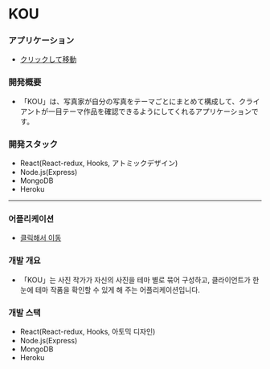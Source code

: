 # KOU

### アプリケーション

- [クリックして移動](https://kou-app.herokuapp.com/)

### 開発概要

- 「KOU」は、写真家が自分の写真をテーマごとにまとめて構成して、クライアントが一目テーマ作品を確認できるようにしてくれるアプリケーションです。

### 開発スタック

- React(React-redux, Hooks, アトミックデザイン)
- Node.js(Express)
- MongoDB
- Heroku

<!-- Line -->

---

### 어플리케이션

- [클릭해서 이동](https://kou-app.herokuapp.com/)

### 개발 개요

- 「KOU」는 사진 작가가 자신의 사진을 테마 별로 묶어 구성하고, 클라이언트가 한 눈에 테마 작품을 확인할 수 있게 해 주는 어플리케이션입니다.

### 개발 스택

- React(React-redux, Hooks, 아토믹 디자인)
- Node.js(Express)
- MongoDB
- Heroku
